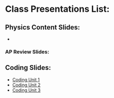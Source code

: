 # Class Presentations List:


## Physics Content Slides:

  - 
  
### AP Review Slides:


## Coding Slides:

- [Coding Unit 1](/Presentations/Coding%20Slides/Markdown/CodingUnitOne.html)
- [Coding Unit 2](/Presentations/Coding%20Slides/Markdown/CodingUnitTwo.html)
- [Coding Unit 3](/Presentations/Coding%20Slides/Markdown/CodingUnitThree.html)
